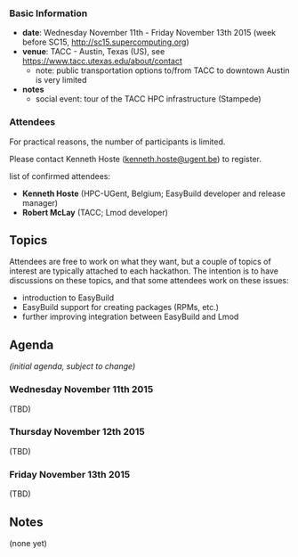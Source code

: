 ### Basic Information

* **date**: Wednesday November 11th - Friday November 13th 2015 (week before SC15, http://sc15.supercomputing.org)
* **venue**: TACC - Austin, Texas (US), see https://www.tacc.utexas.edu/about/contact
  * note: public transportation options to/from TACC to downtown Austin is very limited
* **notes**
  * social event: tour of the TACC HPC infrastructure (Stampede) 

### Attendees

For practical reasons, the number of participants is limited.

Please contact Kenneth Hoste (kenneth.hoste@ugent.be) to register.


list of confirmed attendees:

* **Kenneth Hoste** (HPC-UGent, Belgium; EasyBuild developer and release manager)
* **Robert McLay** (TACC; Lmod developer)

## Topics

Attendees are free to work on what they want, but a couple of topics of interest are typically attached to each hackathon. The intention is to have discussions on these topics, and that some attendees work on these issues:

* introduction to EasyBuild
* EasyBuild support for creating packages (RPMs, etc.)
* further improving integration between EasyBuild and Lmod

## Agenda

_(initial agenda, subject to change)_

### Wednesday November 11th 2015

(TBD)

### Thursday November 12th 2015

(TBD)

### Friday November 13th 2015

(TBD)

## Notes

(none yet)
